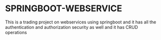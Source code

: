 # SPRINGBOOT-WEBSERVICE


This is a trading project on webservices using springboot and it has all the authentication and authorization security as well and it has CRUD operations
